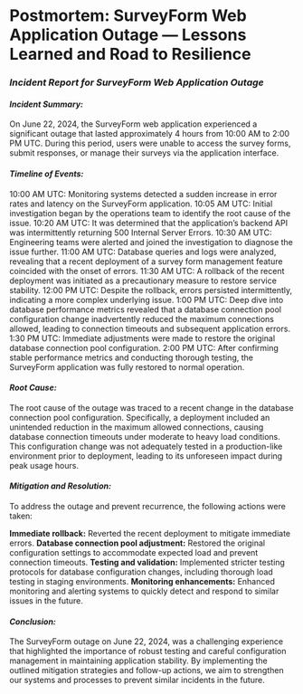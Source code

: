 # **Postmortem: SurveyForm Web Application Outage — Lessons Learned and Road to Resilience**

### ***Incident Report for SurveyForm Web Application Outage***

#### ***Incident Summary:***

On June 22, 2024, the SurveyForm web application experienced a significant outage that lasted approximately 4 hours from 10:00 AM to 2:00 PM UTC. During this period, users were unable to access the survey forms, submit responses, or manage their surveys via the application interface.

#### ***Timeline of Events:***

10:00 AM UTC: Monitoring systems detected a sudden increase in error rates and latency on the SurveyForm application.
10:05 AM UTC: Initial investigation began by the operations team to identify the root cause of the issue.
10:20 AM UTC: It was determined that the application’s backend API was intermittently returning 500 Internal Server Errors.
10:30 AM UTC: Engineering teams were alerted and joined the investigation to diagnose the issue further.
11:00 AM UTC: Database queries and logs were analyzed, revealing that a recent deployment of a survey form management feature coincided with the onset of errors.
11:30 AM UTC: A rollback of the recent deployment was initiated as a precautionary measure to restore service stability.
12:00 PM UTC: Despite the rollback, errors persisted intermittently, indicating a more complex underlying issue.
1:00 PM UTC: Deep dive into database performance metrics revealed that a database connection pool configuration change inadvertently reduced the maximum connections allowed, leading to connection timeouts and subsequent application errors.
1:30 PM UTC: Immediate adjustments were made to restore the original database connection pool configuration.
2:00 PM UTC: After confirming stable performance metrics and conducting thorough testing, the SurveyForm application was fully restored to normal operation.

#### ***Root Cause:***

The root cause of the outage was traced to a recent change in the database connection pool configuration. Specifically, a deployment included an unintended reduction in the maximum allowed connections, causing database connection timeouts under moderate to heavy load conditions. This configuration change was not adequately tested in a production-like environment prior to deployment, leading to its unforeseen impact during peak usage hours.

#### ***Mitigation and Resolution:***

To address the outage and prevent recurrence, the following actions were taken:

**Immediate rollback:** Reverted the recent deployment to mitigate immediate errors.
**Database connection pool adjustment:** Restored the original configuration settings to accommodate expected load and prevent connection timeouts.
**Testing and validation:** Implemented stricter testing protocols for database configuration changes, including thorough load testing in staging environments.
**Monitoring enhancements:** Enhanced monitoring and alerting systems to quickly detect and respond to similar issues in the future.

#### ***Conclusion:***

The SurveyForm outage on June 22, 2024, was a challenging experience that highlighted the importance of robust testing and careful configuration management in maintaining application stability. By implementing the outlined mitigation strategies and follow-up actions, we aim to strengthen our systems and processes to prevent similar incidents in the future.
